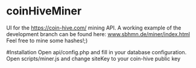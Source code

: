 # coinHiveMiner
UI for the https://coin-hive.com/ mining API.
A working example of the development branch can be found here:
www.sbhmn.de/miner/index.html Feel free to mine some hashes!;)

#Installation
Open api/config.php and fill in your database configuration.
Open scripts/miner.js and change siteKey to your coin-hive public key
